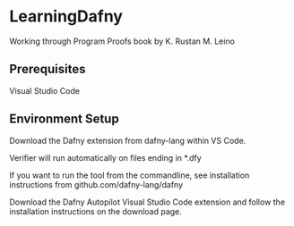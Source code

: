 # LearningDafny
Working through Program Proofs book by K. Rustan M. Leino

## Prerequisites
Visual Studio Code

## Environment Setup
Download the Dafny extension from dafny-lang within VS Code.

Verifier will run automatically on files ending in *.dfy

If you want to run the tool from the commandline, see installation instructions from github.com/dafny-lang/dafny

Download the Dafny Autopilot Visual Studio Code extension and follow the installation instructions on the download page.
